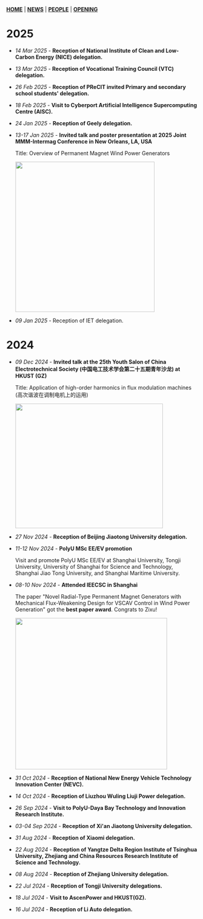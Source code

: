 [**HOME**](https://jiangmy97.github.io) |
[**NEWS**](https://jiangmy97.github.io/news/news) |
[**PEOPLE**](https://jiangmy97.github.io/team/list) |
[**OPENING**](https://jiangmy97.github.io/opening)

# 2025

- *14 Mar 2025* - **Reception of National Institute of Clean and Low-Carbon Energy (NICE) delegation.**
- *13 Mar 2025* - **Reception of Vocational Training Council (VTC) delegation.**
- *26 Feb 2025* - **Reception of PReCIT invited Primary and secondary school students' delegation.**
- *18 Feb 2025* - **Visit to Cyberport Artificial Intelligence Supercomputing Centre (AISC).**
- *24 Jan 2025* - **Reception of Geely delegation.**
- *13-17 Jan 2025* - **Invited talk and poster presentation at 2025 Joint MMM-Intermag Conference in New Orleans, LA, USA**

  Title: Overview of Permanent Magnet Wind Power Generators
  
  <img src="/news/fig/Intermag2025.png" width="367mm" height="397mm">
- *09 Jan 2025* - Reception of IET delegation.
  
# 2024
- *09 Dec 2024* - **Invited talk at the 25th Youth Salon of China Electrotechnical Society (中国电工技术学会第二十五期青年沙龙) at HKUST (GZ)**

  Title: Application of high-order harmonics in flux modulation machines (高次谐波在调制电机上的运用)
  
  <img src="/news/fig/ces.png" width="389mm" height="329mm">
- *27 Nov 2024* - **Reception of Beijing Jiaotong University delegation.**

- *11-12 Nov 2024* - **PolyU MSc EE/EV promotion**

  Visit and promote PolyU MSc EE/EV at Shanghai University, Tongji University, University of Shanghai for Science and Technology, Shanghai Jiao Tong University, and Shanghai Maritime University.
  
- *08-10 Nov 2024* - **Attended IEECSC in Shanghai**

  The paper "Novel Radial-Type Permanent Magnet Generators with Mechanical Flux-Weakening Design for VSCAV Control in Wind Power Generation" got the **best paper award**. Congrats to Zixu!
  
  <img src="/news/fig/ieecsc.png" width="400mm" height="400mm">

- *31 Oct 2024* - **Reception of National New Energy Vehicle Technology Innovation Center (NEVC).**
- *14 Oct 2024* - **Reception of Liuzhou Wuling Liuji Power delegation.**
- *26 Sep 2024* - **Visit to PolyU-Daya Bay Technology and Innovation Research Institute.**
- *03-04 Sep 2024* - **Reception of Xi'an Jiaotong University delegation.**
- *31 Aug 2024* - **Reception of Xiaomi delegation.**
- *22 Aug 2024* - **Reception of Yangtze Delta Region Institute of Tsinghua University, Zhejiang and China Resources Research Institute of Science and Technology.**
- *08 Aug 2024* - **Reception of Zhejiang University delegation.**
- *22 Jul 2024* - **Reception of Tongji University delegations.**
- *18 Jul 2024* - **Visit to AscenPower and HKUST(GZ).**
- *16 Jul 2024* - **Reception of Li Auto delegation.**
